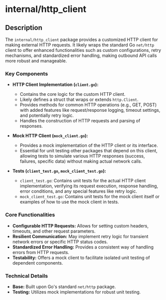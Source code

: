 # internal/http_client

## Description

The `internal/http_client` package provides a customized HTTP client for making external HTTP requests. It likely wraps the standard Go `net/http` client to offer enhanced functionalities such as custom configurations, retry mechanisms, and standardized error handling, making outbound API calls more robust and manageable.

### Key Components

* **HTTP Client Implementation (`client.go`):**
  * Contains the core logic for the custom HTTP client.
  * Likely defines a struct that wraps or extends `http.Client`.
  * Provides methods for common HTTP operations (e.g., GET, POST) with added features like request/response logging, timeout settings, and potentially retry logic.
  * Handles the construction of HTTP requests and parsing of responses.

* **Mock HTTP Client (`mock_client.go`):**
  * Provides a mock implementation of the HTTP client or its interface.
  * Essential for unit testing other packages that depend on this client, allowing tests to simulate various HTTP responses (success, failures, specific data) without making actual network calls.

* **Tests (`client_test.go`, `mock_client_test.go`):**
  * `client_test.go`: Contains unit tests for the actual HTTP client implementation, verifying its request execution, response handling, error conditions, and any special features like retry logic.
  * `mock_client_test.go`: Contains unit tests for the mock client itself or examples of how to use the mock client in tests.

### Core Functionalities

* **Configurable HTTP Requests:** Allows for setting custom headers, timeouts, and other request parameters.
* **Resilient Communication:** May implement retry logic for transient network errors or specific HTTP status codes.
* **Standardized Error Handling:** Provides a consistent way of handling errors from HTTP requests.
* **Testability:** Offers a mock client to facilitate isolated unit testing of dependent components.

### Technical Details

* **Base:** Built upon Go's standard `net/http` package.
* **Testing:** Utilizes mock implementations for robust unit testing.

